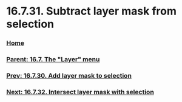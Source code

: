 # 16.7.31. Subtract layer mask from selection

### [Home](./00-home.md)
### [Parent: 16.7. The "Layer" menu](./16-07-00-the-layer-menu.md)
### [Prev: 16.7.30. Add layer mask to selection](./16-07-30-add-layer-mask-to-selection.md)
### [Next: 16.7.32. Intersect layer mask with selection](./16-07-32-intersect-layer-mask-with-selection.md)
